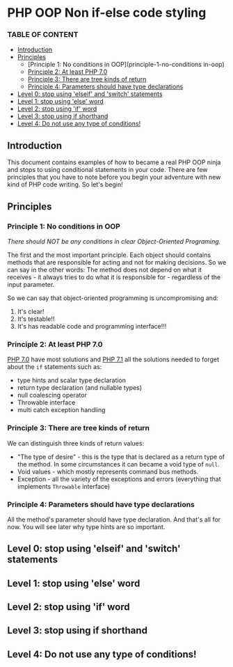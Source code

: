 # PHP OOP Non if-else code styling

### TABLE OF CONTENT
- [Introduction](#introduction)
- [Principles](#principles)
    - [Principle 1: No conditions in OOP](principle-1-no-conditions in-oop)
    - [Principle 2: At least PHP 7.0](principle-2-at-least-php-70)
    - [Principle 3: There are tree kinds of return](principles-3-there-are-there-kinds-of-return)
    - [Principle 4: Parameters should have type declarations](principles-4-parameters-should-have-type-declarations)
- [Level 0: stop using 'elseif' and 'switch' statements](level-0-stop-using-elseif-and-switch-statments)
- [Level 1: stop using 'else' word](level-1-stop-using-else-word)
- [Level 2: stop using 'if' word](laravel-2-stop-using-if-word)
- [Level 3: stop using if shorthand](level-3-stop-using-if-shorthand)
- [Level 4: Do not use any type of conditions!](level-4-do-not-use-any-type-of-conditions)

## Introduction

This document contains examples of how to became a real PHP OOP ninja and stops to using conditional statements in your code.
There are few principles that you have to note before you begin your adventure with new kind of PHP code writing. So let's begin!

## Principles

### Principle 1: No conditions in OOP

*There should NOT be any conditions in clear Object-Oriented Programing.*

The first and the most important principle. Each object should contains methods that are responsible for acting and not for making decisions. So we can say in the other words: The method does not depend on what it receives - it always tries to do what it is responsible for - regardless of the input parameter.

So we can say that object-oriented programming is uncompromising and:

1. It's clear!
2. It's testable!!
3. It's has readable code and programming interface!!!

### Principle 2: At least PHP 7.0

[PHP 7.0](http://php.net/manual/en/migration70.new-features.php) have most solutions and [PHP 7.1](http://php.net/manual/en/migration71.new-features.php) all the solutions needed to forget about the `if` statements such as:
- type hints and scalar type declaration
- return type declaration (and nullable types)
- null coalescing operator
- Throwable interface
- multi catch exception handling 
 
### Principle 3: There are tree kinds of return

We can distinguish three kinds of return values:
- "The type of desire" - this is the type that is declared as a return type of the method. In some circumstances it can became a void type of `null`.
- Void values - which mostly represents command bus methods.
- Exception - all the variety of the exceptions and errors (everything that implements `Throwable` interface)

### Principle 4: Parameters should have type declarations

All the method's parameter should have type declaration. And that's all for now. You will see later why type hints are so important.

## Level 0: stop using 'elseif' and 'switch' statements

## Level 1: stop using 'else' word

## Level 2: stop using 'if' word

## Level 3: stop using if shorthand

## Level 4: Do not use any type of conditions!
